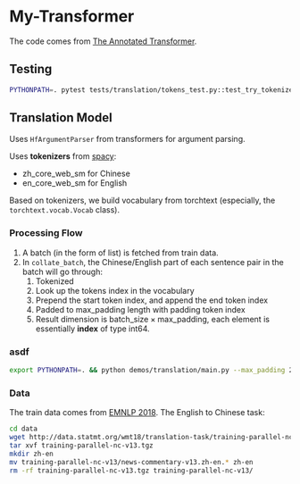 # My-Transformer

The code comes from [The Annotated Transformer](https://nlp.seas.harvard.edu/annotated-transformer/).

## Testing

```bash
PYTHONPATH=. pytest tests/translation/tokens_test.py::test_try_tokenizer -s
```

## Translation Model

Uses `HfArgumentParser` from transformers for argument parsing.

Uses **tokenizers** from [spacy](https://spacy.io):

- zh_core_web_sm for Chinese
- en_core_web_sm for English

Based on tokenizers, we build vocabulary from torchtext (especially, the `torchtext.vocab.Vocab` class).

### Processing Flow

1. A batch (in the form of list) is fetched from train data.
2. In `collate_batch`, the Chinese/English part of each sentence pair in the batch will go through:
   1. Tokenized
   2. Look up the tokens index in the vocabulary
   3. Prepend the start token index, and append the end token index
   4. Padded to max_padding length with padding token index 
   5. Result dimension is $\text{batch\_size}\times\text{max\_padding}$, each element is essentially **index** of type int64.

### asdf
```bash
export PYTHONPATH=. && python demos/translation/main.py --max_padding 256 --batch_size 6 --distributed false --training_size 251777 --validation_size 1000 --test_size 0 --should_check_tokens false --warmup 1200 --model_path models/zh_en_final.single.pt --num_epochs=10
```

### 

### Data

The train data comes from [EMNLP 2018](https://statmt.org/wmt18/translation-task.html). The English to Chinese task:

```bash
cd data
wget http://data.statmt.org/wmt18/translation-task/training-parallel-nc-v13.tgz
tar xvf training-parallel-nc-v13.tgz
mkdir zh-en
mv training-parallel-nc-v13/news-commentary-v13.zh-en.* zh-en
rm -rf training-parallel-nc-v13.tgz training-parallel-nc-v13/
```